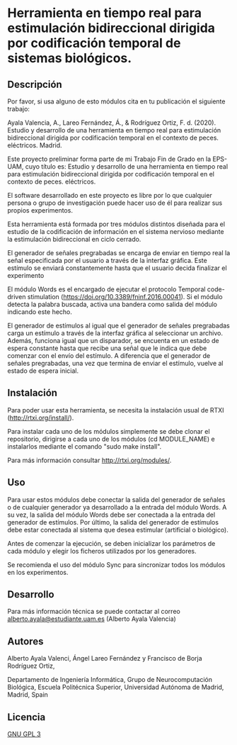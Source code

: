 # Herramienta en tiempo real para estimulación bidireccional dirigida por codificación temporal de sistemas biológicos.

## Descripción

Por favor, si usa alguno de esto módulos cita en tu publicación el siguiente trabajo:

Ayala Valencia, A., Lareo Fernández, Á., & Rodríguez Ortiz, F. d. (2020). Estudio y desarrollo de una herramienta en tiempo real para estimulación bidireccional dirigida por codificación temporal en el contexto de peces. eléctricos. Madrid.


Este proyecto preliminar forma parte de mi Trabajo Fin de Grado en la EPS-UAM, cuyo título es:  Estudio y desarrollo de una herramienta en tiempo real para estimulación bidireccional dirigida por codificación temporal en el contexto de peces. eléctricos.

El software desarrollado en este proyecto es libre por lo que cualquier persona o grupo de investigación puede hacer uso de él para realizar sus propios experimentos.

Esta herramienta está formada por tres módulos distintos diseñada para el estudio de la codificación de información en el
sistema nervioso mediante la estimulación bidireccional en ciclo cerrado.

El generador de señales pregrabadas se encarga de enviar en tiempo real la señal especificada por el usuario a través de la interfaz gráfica. Este estímulo se enviará constantemente hasta que el usuario decida finalizar el experimento

El módulo Words es el encargado de ejecutar el protocolo Temporal code-driven stimulation (https://doi.org/10.3389/fninf.2016.00041). Si el módulo detecta la palabra buscada, activa una bandera como salida del módulo indicando este hecho.

El generador de estímulos al igual que el generador de señales pregrabadas carga un estímulo a través de la interfaz gráfica al seleccionar un archivo. Además, funciona igual que un disparador, se encuenta en un estado de espera constante hasta que recibe una señal que le indica que debe comenzar con el envío del estímulo. A diferencia que el generador de señales pregrabadas, una vez que termina de enviar el estímulo, vuelve al estado de espera inicial.

## Instalación

Para poder usar esta herramienta, se necesita la instalación usual de RTXI (http://rtxi.org/install/).

Para instalar cada uno de los módulos simplemente se debe clonar el repositorio, dirigirse a cada uno de los módulos (cd MODULE_NAME) e instalarlos mediante el comando "sudo make install".

Para más información consultar http://rtxi.org/modules/.

## Uso

Para usar estos módulos debe conectar la salida del generador de señales o de cualquier generador ya desarrollado a la entrada del módulo Words. A su vez, la salida del módulo Words debe ser conectada a la entrada del generador de estímulos. Por último, la salida del generador de estímulos debe estar conectada al sistema que desea estimular (artificial o biológico).

Antes de comenzar la ejecución, se deben inicializar los parámetros de cada módulo y elegir los ficheros utilizados por los generadores.

Se recomienda el uso del módulo Sync para sincronizar todos los módulos en los experimentos.

## Desarrollo

Para más información técnica se puede contactar al correo alberto.ayala@estudiante.uam.es (Alberto Ayala Valencia)

## Autores

Alberto Ayala Valenci, Ángel Lareo Fernández y Francisco de Borja Rodríguez Ortiz,



Departamento de Ingeniería Informática, Grupo de Neurocomputación Biológica, Escuela Politécnica Superior, Universidad Autónoma de Madrid, Madrid, Spain

## Licencia

[GNU GPL 3](https://www.gnu.org/licenses/gpl-3.0.html)